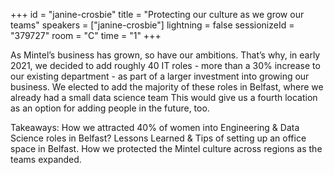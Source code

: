 +++
id = "janine-crosbie"
title = "Protecting our culture as we grow our teams"
speakers = ["janine-crosbie"]
lightning = false
sessionizeId = "379727"
room = "C"
time = "1"
+++

As Mintel’s business has grown, so have our ambitions.  That’s why, in early 2021, we decided to add roughly 40 IT roles - more than a 30% increase to our existing department - as part of a larger investment into growing our business.  We elected to add the majority of these roles in Belfast, where we already had a small data science team  This would give us a fourth location as an option for adding people in the future, too. 

Takeaways:
How we attracted 40% of women into Engineering & Data Science roles in Belfast?
Lessons Learned & Tips of setting up an office space in Belfast.
How we protected the Mintel culture across regions as the teams expanded.
